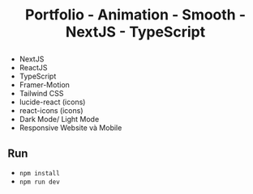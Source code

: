 # <p align="center"> Portfolio - Animation - Smooth - NextJS - TypeScript </p> 

- NextJS
- ReactJS
- TypeScript
- Framer-Motion
- Tailwind CSS
- lucide-react (icons)
- react-icons (icons)
- Dark Mode/ Light Mode
- Responsive Website và Mobile


## Run
- `npm install`
- `npm run dev`
